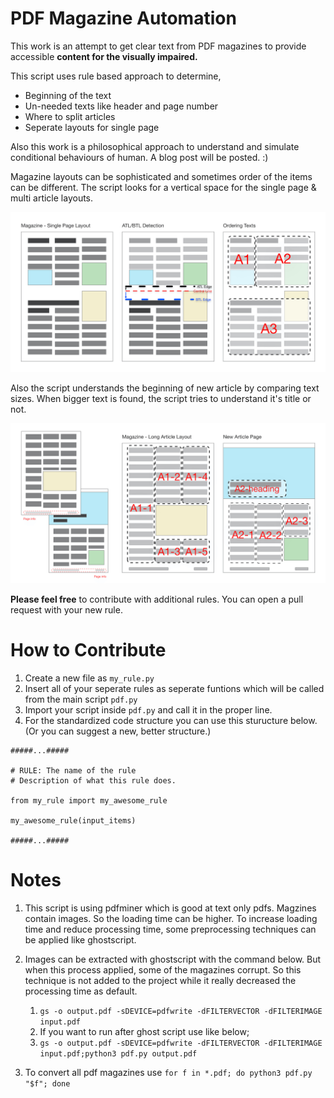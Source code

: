 # PDF Magazine Automation

This work is an attempt to get clear text from PDF magazines to provide accessible **content for the visually impaired.**

This script uses rule based approach to determine,

- Beginning of the text
- Un-needed texts like header and page number
- Where to split articles
- Seperate layouts for single page

Also this work is a philosophical approach to understand and simulate conditional behaviours of human. A blog post will be posted. :)

Magazine layouts can be sophisticated and sometimes order of the items can be different. The script looks for a vertical space for the single page & multi article layouts.

![Single Page View](img/single_page.jpg)

Also the script understands the beginning of new article by comparing text sizes. When bigger text is found, the script tries to understand it's title or not.

![Article View](img/article_view.jpg)

**Please feel free** to contribute with additional rules. You can open a pull request with your new rule.

# How to Contribute

1. Create a new file as `my_rule.py`
2. Insert all of your seperate rules as seperate funtions which will be called from the main script `pdf.py`
3. Import your script inside `pdf.py` and call it in the proper line.
4. For the standardized code structure you can use this sturucture below. (Or you can suggest a new, better structure.)


```
#####...#####

# RULE: The name of the rule
# Description of what this rule does.

from my_rule import my_awesome_rule

my_awesome_rule(input_items)

#####...#####
```

# Notes

1. This script is using pdfminer which is good at text only pdfs. Magzines contain images. So the loading time can be higher. To increase loading time and reduce processing time, some preprocessing techniques can be applied like ghostscript. 
1. Images can be extracted with ghostscript with the command below. But when this process applied, some of the magazines corrupt. So this technique is not added to the project while it really decreased the processing time as default.
   1. ```gs -o output.pdf -sDEVICE=pdfwrite -dFILTERVECTOR -dFILTERIMAGE input.pdf```
   2. If you want to run after ghost script use like below;
   3. ```gs -o output.pdf -sDEVICE=pdfwrite -dFILTERVECTOR -dFILTERIMAGE input.pdf;python3 pdf.py output.pdf```

2. To convert all pdf magazines use ```for f in *.pdf; do python3 pdf.py "$f"; done```